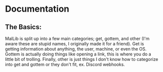 
# Documentation


## The Basics:


MalLib is split up into a few main categories; get, gottem, and other (I'm aware these are stupid names, I originally made it for a friend). Get is getting information about anything, the user, machine, or even the OS. Gottem is actually doing things like opening a link, this is where you do a little bit of trolling. Finally, other is just things I don't know how to categorize into get and gottem or they don't fit, ex. Discord webhooks.
